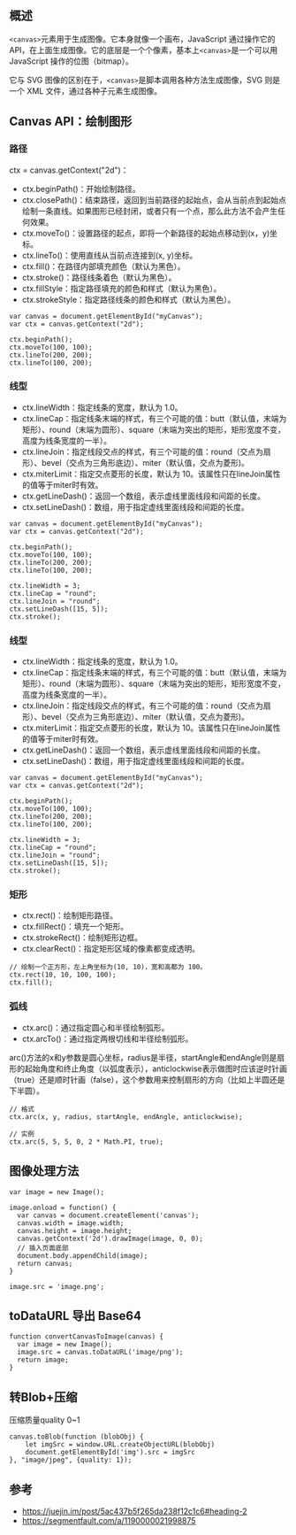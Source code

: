 ## 概述

`<canvas>`元素用于生成图像。它本身就像一个画布，JavaScript 通过操作它的 API，在上面生成图像。它的底层是一个个像素，基本上`<canvas>`是一个可以用 JavaScript 操作的位图（bitmap）。

它与 SVG 图像的区别在于，`<canvas>`是脚本调用各种方法生成图像，SVG 则是一个 XML 文件，通过各种子元素生成图像。

## Canvas API：绘制图形

### 路径

ctx = canvas.getContext("2d")：
- ctx.beginPath()：开始绘制路径。
- ctx.closePath()：结束路径，返回到当前路径的起始点，会从当前点到起始点绘制一条直线。如果图形已经封闭，或者只有一个点，那么此方法不会产生任何效果。
- ctx.moveTo()：设置路径的起点，即将一个新路径的起始点移动到(x，y)坐标。
- ctx.lineTo()：使用直线从当前点连接到(x, y)坐标。
- ctx.fill()：在路径内部填充颜色（默认为黑色）。
- ctx.stroke()：路径线条着色（默认为黑色）。
- ctx.fillStyle：指定路径填充的颜色和样式（默认为黑色）。
- ctx.strokeStyle：指定路径线条的颜色和样式（默认为黑色）。

```tsx
var canvas = document.getElementById("myCanvas");
var ctx = canvas.getContext("2d");

ctx.beginPath();
ctx.moveTo(100, 100);
ctx.lineTo(200, 200);
ctx.lineTo(100, 200);
```

### 线型

- ctx.lineWidth：指定线条的宽度，默认为 1.0。
- ctx.lineCap：指定线条末端的样式，有三个可能的值：butt（默认值，末端为矩形）、round（末端为圆形）、square（末端为突出的矩形，矩形宽度不变，高度为线条宽度的一半）。
- ctx.lineJoin：指定线段交点的样式，有三个可能的值：round（交点为扇形）、bevel（交点为三角形底边）、miter（默认值，交点为菱形)。
- ctx.miterLimit：指定交点菱形的长度，默认为 10。该属性只在lineJoin属性的值等于miter时有效。
- ctx.getLineDash()：返回一个数组，表示虚线里面线段和间距的长度。
- ctx.setLineDash()：数组，用于指定虚线里面线段和间距的长度。
```tsx
var canvas = document.getElementById("myCanvas");
var ctx = canvas.getContext("2d");

ctx.beginPath();
ctx.moveTo(100, 100);
ctx.lineTo(200, 200);
ctx.lineTo(100, 200);

ctx.lineWidth = 3;
ctx.lineCap = "round";
ctx.lineJoin = "round";
ctx.setLineDash([15, 5]);
ctx.stroke();
```



### 线型

- ctx.lineWidth：指定线条的宽度，默认为 1.0。
- ctx.lineCap：指定线条末端的样式，有三个可能的值：butt（默认值，末端为矩形）、round（末端为圆形）、square（末端为突出的矩形，矩形宽度不变，高度为线条宽度的一半）。
- ctx.lineJoin：指定线段交点的样式，有三个可能的值：round（交点为扇形）、bevel（交点为三角形底边）、miter（默认值，交点为菱形)。
- ctx.miterLimit：指定交点菱形的长度，默认为 10。该属性只在lineJoin属性的值等于miter时有效。
- ctx.getLineDash()：返回一个数组，表示虚线里面线段和间距的长度。
- ctx.setLineDash()：数组，用于指定虚线里面线段和间距的长度。

```tsx
var canvas = document.getElementById("myCanvas");
var ctx = canvas.getContext("2d");

ctx.beginPath();
ctx.moveTo(100, 100);
ctx.lineTo(200, 200);
ctx.lineTo(100, 200);

ctx.lineWidth = 3;
ctx.lineCap = "round";
ctx.lineJoin = "round";
ctx.setLineDash([15, 5]);
ctx.stroke();
```

### 矩形

- ctx.rect()：绘制矩形路径。
- ctx.fillRect()：填充一个矩形。
- ctx.strokeRect()：绘制矩形边框。
- ctx.clearRect()：指定矩形区域的像素都变成透明。

```tsx
// 绘制一个正方形，左上角坐标为(10, 10)，宽和高都为 100。
ctx.rect(10, 10, 100, 100);
ctx.fill();
```

### 弧线

- ctx.arc()：通过指定圆心和半径绘制弧形。
- ctx.arcTo()：通过指定两根切线和半径绘制弧形。

arc()方法的x和y参数是圆心坐标，radius是半径，startAngle和endAngle则是扇形的起始角度和终止角度（以弧度表示），anticlockwise表示做图时应该逆时针画（true）还是顺时针画（false），这个参数用来控制扇形的方向（比如上半圆还是下半圆）。

```tsx
// 格式
ctx.arc(x, y, radius, startAngle, endAngle, anticlockwise);

// 实例
ctx.arc(5, 5, 5, 0, 2 * Math.PI, true);
```

## 图像处理方法

```tsx
var image = new Image();

image.onload = function() {
  var canvas = document.createElement('canvas');
  canvas.width = image.width;
  canvas.height = image.height;
  canvas.getContext('2d').drawImage(image, 0, 0);
  // 插入页面底部
  document.body.appendChild(image);
  return canvas;
}

image.src = 'image.png';

```
## toDataURL 导出 Base64

```tsx
function convertCanvasToImage(canvas) {
  var image = new Image();
  image.src = canvas.toDataURL('image/png');
  return image;
}
```

## 转Blob+压缩

压缩质量quality 0~1
```tsx
canvas.toBlob(function (blobObj) {
    let imgSrc = window.URL.createObjectURL(blobObj)
	document.getElementById('img').src = imgSrc
}, "image/jpeg", {quality: 1});
```

## 参考

- https://juejin.im/post/5ac437b5f265da238f12c1c6#heading-2
- https://segmentfault.com/a/1190000021998875
